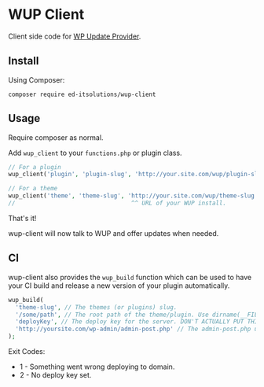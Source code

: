 # WUP Client

Client side code for [WP Update Provider](https://github.com/Ed-ITSolutions/wp-update-provider).

## Install

Using Composer:

```
composer require ed-itsolutions/wup-client
```

## Usage

Require composer as normal.

Add `wup_client` to your `functions.php` or plugin class.

```php
// For a plugin
wup_client('plugin', 'plugin-slug', 'http://your.site.com/wup/plugin-slug');

// For a theme
wup_client('theme', 'theme-slug', 'http://your.site.com/wup/theme-slug');
//                                 ^^ URL of your WUP install.
```

That's it!

wup-client will now talk to WUP and offer updates when needed.

## CI

wup-client also provides the `wup_build` function which can be used to have your CI build and release a new version of your plugin automatically.

```php
wup_build(
  'theme-slug', // The themes (or plugins) slug.
  '/some/path', // The root path of the theme/plugin. Use dirname(__FILE__) to make this generic.
  'deployKey', // The deploy key for the server. DON'T ACTUALLY PUT THIS IN VCS. ProTip. getenv('WUP_DEPLOY_KEY')
  'http://yoursite.com/wp-admin/admin-post.php' // The admin-post.php url for your site.
);
```

Exit Codes:

 - 1 - Something went wrong deploying to domain.
 - 2 - No deploy key set.